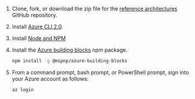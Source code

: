 1. Clone, fork, or download the zip file for the [reference architectures](https://github.com/mspnp/reference-architectures) GitHub repository.

2. Install [Azure CLI 2.0](https://docs.microsoft.com/cli/azure/install-azure-cli).

3. Install [Node and NPM](https://nodejs.org/en/download)

4. Install the [Azure building blocks](https://github.com/mspnp/template-building-blocks/wiki/Install-Azure-Building-Blocks) npm package.

   ```bash
   npm install -g @mspnp/azure-building-blocks
   ```

5. From a command prompt, bash prompt, or PowerShell prompt, sign into your Azure account as follows:

   ```bash
   az login
   ```

